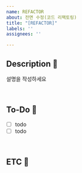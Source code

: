 ```yaml
---
name: REFACTOR
about: 전면 수정(코드 리팩토링)
title: "[REFACTOR]"
labels: ''
assignees: ''

---
```


## Description 📝
설명을 작성하세요

<br/>

## To-Do 💬

- [ ] todo
- [ ] todo

<br/>

## ETC 📌

<br/>
